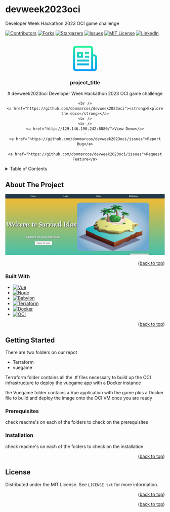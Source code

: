 # devweek2023oci
Developer Week Hackathon  2023  OCI game challenge
<!-- Improved compatibility of back to top link: See: https://github.com/othneildrew/Best-README-Template/pull/73 -->
<a name="readme-top"></a>


<!-- PROJECT SHIELDS -->
<!--
*** I'm using markdown "reference style" links for readability.
*** Reference links are enclosed in brackets [ ] instead of parentheses ( ).
*** See the bottom of this document for the declaration of the reference variables
*** for contributors-url, forks-url, etc. This is an optional, concise syntax you may use.
*** https://www.markdownguide.org/basic-syntax/#reference-style-links
-->
[![Contributors][contributors-shield]][contributors-url]
[![Forks][forks-shield]][forks-url]
[![Stargazers][stars-shield]][stars-url]
[![Issues][issues-shield]][issues-url]
[![MIT License][license-shield]][license-url]
[![LinkedIn][linkedin-shield]][linkedin-url]



<!-- PROJECT LOGO -->
<br />
<div align="center">
  <a href="https://github.com/donmarcos/devweek2023oci">
    <img src="images/logo.png" alt="Logo" width="80" height="80">
  </a>

<h3 align="center">project_title</h3>

  <p align="center">
    # devweek2023oci
    Developer Week Hackathon  2023  OCI game challenge

    <br />
    <a href="https://github.com/donmarcos/devweek2023oci"><strong>Explore the docs</strong></a>
    <br />
    <br />
    <a href="http://129.146.190.242:8080/">View Demo</a>
    ·
    <a href="https://github.com/donmarcos/devweek2023oci/issues">Report Bug</a>
    ·
    <a href="https://github.com/donmarcos/devweek2023oci/issues">Request Feature</a>
  </p>
</div>



<!-- TABLE OF CONTENTS -->
<details>
  <summary>Table of Contents</summary>
  <ol>
    <li>
      <a href="#about-the-project">About The Project</a>
      <ul>
        <li><a href="#built-with">Built With</a></li>
      </ul>
    </li>
    <li>
      <a href="#getting-started">Getting Started</a>
      <ul>
        <li><a href="#prerequisites">Prerequisites</a></li>
        <li><a href="#installation">Installation</a></li>
      </ul>
    </li>
    <li><a href="#license">License</a></li>
    <li><a href="#contact">Contact</a></li>
    <li><a href="#acknowledgments">Acknowledgments</a></li>
  </ol>
</details>



<!-- ABOUT THE PROJECT -->
## About The Project

[![Product Name Screen Shot][product-screenshot]](http://129.146.190.242:8080/)


<p align="right">(<a href="#readme-top">back to top</a>)</p>



### Built With
* [![Vue][Vue.js]][Vue-url]
* [![Node][Node.js]][Node-url]
* [![Babylon][Babylon.js]][Babylon-url]
* [![Terraform][Terraform.io]][Terraform-url]
* [![Docker][Docker.com]][Docker-url]
* [![OCI][OracleCloud.com]][OracleCloud-url]


<p align="right">(<a href="#readme-top">back to top</a>)</p>



<!-- GETTING STARTED -->
## Getting Started

There are two folders  on our repot 
* Terraform 
* vuegame 

Terraform folder contains all the .tf files necessary to build up the OCI infrastructure to deploy the vuegame app with 
a Docker instance 

the Vuegame folder contains a Vue application with the game plus a Docker file to build and deploy the image onto the 
OCI VM once you are ready 


### Prerequisites

check readme's on each of the folders to check on the prerequisites


### Installation
check readme's on each of the folders to check on the installation

<p align="right">(<a href="#readme-top">back to top</a>)</p>




<!-- LICENSE -->
## License

Distributed under the MIT License. See `LICENSE.txt` for more information.

<p align="right">(<a href="#readme-top">back to top</a>)</p>


<p align="right">(<a href="#readme-top">back to top</a>)</p>



<!-- MARKDOWN LINKS & IMAGES -->
<!-- https://www.markdownguide.org/basic-syntax/#reference-style-links -->
[contributors-shield]: https://img.shields.io/github/contributors/othneildrew/Best-README-Template.svg?style=for-the-badge
[contributors-url]: https://github.com/othneildrew/Best-README-Template/graphs/contributors
[forks-shield]: https://img.shields.io/github/forks/othneildrew/Best-README-Template.svg?style=for-the-badge
[forks-url]: https://github.com/othneildrew/Best-README-Template/network/members
[stars-shield]: https://img.shields.io/github/stars/othneildrew/Best-README-Template.svg?style=for-the-badge
[stars-url]: https://github.com/othneildrew/Best-README-Template/stargazers
[issues-shield]: https://img.shields.io/github/issues/othneildrew/Best-README-Template.svg?style=for-the-badge
[issues-url]: https://github.com/othneildrew/Best-README-Template/issues
[license-shield]: https://img.shields.io/github/license/othneildrew/Best-README-Template.svg?style=for-the-badge
[license-url]: https://github.com/othneildrew/Best-README-Template/blob/master/LICENSE.txt
[linkedin-shield]: https://img.shields.io/badge/-LinkedIn-black.svg?style=for-the-badge&logo=linkedin&colorB=555
[linkedin-url]: https://linkedin.com/in/othneildrew
[product-screenshot]: images/screenshot.png
[Node.js]: https://img.shields.io/badge/Node-FF2D20?style=for-the-badge&logo=Node.js&logoColor=white
[Node-url]: https://nodejs.org
[Babylon.js]: https://img.shields.io/badge/Babylon-0769AD?style=for-the-badge&logo=Andela&logoColor=white
[Babylon-url]: https://www.babylonjs.com/
[Vue.js]: https://img.shields.io/badge/Vue.js-35495E?style=for-the-badge&logo=vuedotjs&logoColor=4FC08D
[Vue-url]: https://vuejs.org
[Terraform.io]: https://img.shields.io/badge/Terraform-4A4A55?style=for-the-badge&logo=Terraform&logoColor=FF3E00
[Terraform-url]: https://www.terraform.io/
[Docker.com]: https://img.shields.io/badge/Docker.com-35495E?style=for-the-badge&logo=docker&logoColor=4FC08D
[Docker-url]: https://www.docker.com/
[OracleCloud.com]: https://img.shields.io/badge/OracleCloud-35495E?style=for-the-badge&logo=Oracle&logoColor=4FC08D
[OracleCloud-url]: https://cloud.oracle.com/